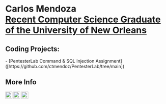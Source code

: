 <h1>Carlos Mendoza <br/><a href="https://github.com/ctmendoz">Recent Computer Science Graduate of the University of New Orleans</a></h1>

<h2>Coding Projects:</h2>
- [PentesterLab Command & SQL Injection Assignment]([https://github.com/ctmendoz/PentesterLab/tree/main])

<h2> More Info</h2>

[<img align="left" alt="JoshMadakor | YouTube" width="22px" src="https://cdn.jsdelivr.net/npm/simple-icons@v3/icons/youtube.svg" />][youtube]
[<img align="left" alt="JoshMadakor | Twitter" width="22px" src="https://cdn.jsdelivr.net/npm/simple-icons@v3/icons/twitter.svg" />][twitter]
[<img align="left" alt="JoshMadakor | LinkedIn" width="22px" src="https://cdn.jsdelivr.net/npm/simple-icons@v3/icons/linkedin.svg" />][linkedin]

[twitter]: https://twitter.com/
[youtube]: https://www.youtube.com/
[linkedin]: https://linkedin.com/
</body>
</html>
